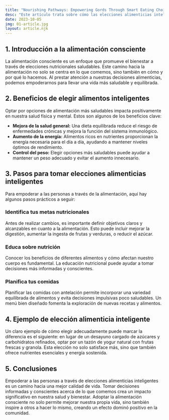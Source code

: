 ```yaml
---
title: "Nourishing Pathways: Empowering Gords Through Smart Eating Choices"
desc: "Este artículo trata sobre cómo las elecciones alimenticias inteligentes pueden empoderar a las personas, contribuyendo a su bienestar y salud. A través de un enfoque consciente hacia la nutrición, se puede mejorar la calidad de vida."  
date: 2023-10-05  
img: 01-article.jpg  
layout: article.njk  
---
```


<h2>1. Introducción a la alimentación consciente</h2>  
<p>La alimentación consciente es un enfoque que promueve el bienestar a través de elecciones nutricionales saludables. Este camino hacia la alimentación no solo se centra en lo que comemos, sino también en cómo y por qué lo hacemos. Al prestar atención a nuestras decisiones alimenticias, podemos empoderarnos para llevar una vida más saludable y equilibrada.</p>  

<h2>2. Beneficios de elegir alimentos inteligentes</h2>  
<p>Optar por opciones de alimentación más saludables impacta positivamente en nuestra salud física y mental. Estos son algunos de los beneficios clave:</p>  
<ul>  
  <li><strong>Mejora de la salud general:</strong> Una dieta equilibrada reduce el riesgo de enfermedades crónicas y mejora la función del sistema inmunológico.</li>  
  <li><strong>Aumento de la energía:</strong> Alimentos ricos en nutrientes proporcionan la energía necesaria para el día a día, ayudando a mantener niveles óptimos de rendimiento.</li>  
  <li><strong>Control del peso:</strong> Elegir opciones más saludables puede ayudar a mantener un peso adecuado y evitar el aumento innecesario.</li>  
</ul>  

<h2>3. Pasos para tomar elecciones alimenticias inteligentes</h2>  
<p>Para empoderar a las personas a través de la alimentación, aquí hay algunos pasos prácticos a seguir:</p>  
<h3>Identifica tus metas nutricionales</h3>  
<p>Antes de realizar cambios, es importante definir objetivos claros y alcanzables en cuanto a la alimentación. Esto puede incluir mejorar la digestión, aumentar la ingesta de frutas y verduras, o reducir el azúcar.</p>  

<h3>Educa sobre nutrición</h3>  
<p>Conocer los beneficios de diferentes alimentos y cómo afectan nuestro cuerpo es fundamental. La educación nutricional puede ayudar a tomar decisiones más informadas y conscientes.</p>  

<h3>Planifica tus comidas</h3>  
<p>Planificar las comidas con antelación permite incorporar una variedad equilibrada de alimentos y evita decisiones impulsivas poco saludables. Un menú bien diseñado fomenta la exploración de nuevas recetas y alimentos.</p>  

<h2>4. Ejemplo de elección alimenticia inteligente</h2>  
<p>Un claro ejemplo de cómo elegir adecuadamente puede marcar la diferencia es el siguiente: en lugar de un desayuno cargado de azúcares y carbohidratos refinados, optar por un tazón de yogur natural con frutas frescas y granola. Esta elección no solo satisface más, sino que también ofrece nutrientes esenciales y energía sostenida.</p>  

<h2>5. Conclusiones</h2>  
<p>Empoderar a las personas a través de elecciones alimenticias inteligentes es un camino hacia una mejor calidad de vida. Tomar decisiones informadas y conscientes acerca de lo que comemos crea un impacto significativo en nuestra salud y bienestar. Adoptar la alimentación consciente no solo permite mejorar nuestra propia vida, sino también inspire a otros a hacer lo mismo, creando un efecto dominó positivo en la comunidad.</p>
